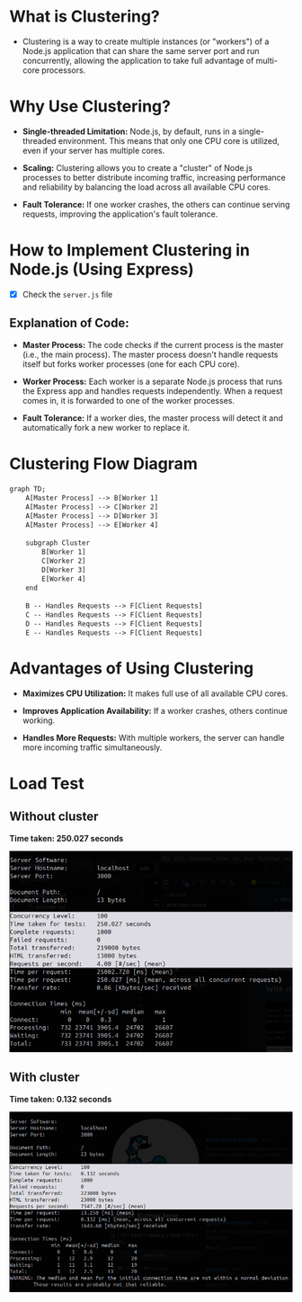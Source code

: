 # What is Clustering?

- Clustering is a way to create multiple instances (or "workers") of a Node.js application that can share the same server port and run concurrently, allowing the application to take full advantage of multi-core processors.

# Why Use Clustering?

- **Single-threaded Limitation:** Node.js, by default, runs in a single-threaded environment. This means that only one CPU core is utilized, even if your server has multiple cores.

- **Scaling:** Clustering allows you to create a "cluster" of Node.js processes to better distribute incoming traffic, increasing performance and reliability by balancing the load across all available CPU cores.

- **Fault Tolerance:** If one worker crashes, the others can continue serving requests, improving the application's fault tolerance.

# How to Implement Clustering in Node.js (Using Express)

- [x] Check the `server.js` file

## Explanation of Code:

- **Master Process:** The code checks if the current process is the master (i.e., the main process). The master process doesn't handle requests itself but forks worker processes (one for each CPU core).

- **Worker Process:** Each worker is a separate Node.js process that runs the Express app and handles requests independently. When a request comes in, it is forwarded to one of the worker processes.

- **Fault Tolerance:** If a worker dies, the master process will detect it and automatically fork a new worker to replace it.

# Clustering Flow Diagram

```mermaid
graph TD;
    A[Master Process] --> B[Worker 1]
    A[Master Process] --> C[Worker 2]
    A[Master Process] --> D[Worker 3]
    A[Master Process] --> E[Worker 4]

    subgraph Cluster
        B[Worker 1]
        C[Worker 2]
        D[Worker 3]
        E[Worker 4]
    end

    B -- Handles Requests --> F[Client Requests]
    C -- Handles Requests --> F[Client Requests]
    D -- Handles Requests --> F[Client Requests]
    E -- Handles Requests --> F[Client Requests]

```

# Advantages of Using Clustering

- **Maximizes CPU Utilization:** It makes full use of all available CPU cores.

- **Improves Application Availability:** If a worker crashes, others continue working.

- **Handles More Requests:** With multiple workers, the server can handle more incoming traffic simultaneously.

# Load Test

## Without cluster

**Time taken: 250.027 seconds**

<img src="without.png" alt="without cluster loadtest result" />

## With cluster

**Time taken: 0.132 seconds**

<img src="with.png" alt="with cluster loadtest result" />
